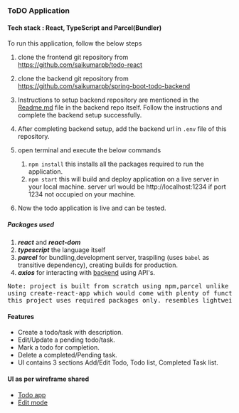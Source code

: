 ### ToDO Application
#### Tech stack : React, TypeScript and Parcel(Bundler)

To run this application, follow the below steps

1. clone the frontend git repository from https://github.com/saikumarpb/todo-react

2.  clone the backend git repository from https://github.com/saikumarpb/spring-boot-todo-backend

3. Instructions to setup backend repository are mentioned in the [Readme.md](https://github.com/saikumarpb/spring-boot-todo-backend#readme) file in the backend repo itself. Follow the instructions and complete the backend setup successfully.

4. After completing backend setup, add the backend url in `.env` file of this repository.

5. open terminal and execute the below commands
   
   1. `npm install` this installs all the packages required to run the application.
   2. `npm start` this will build and deploy application on a live server in your local machine. server url would be http://localhost:1234 if port 1234 not occupied on your machine.

6. Now the todo application is live and can be tested.

##### Packages used
1. ***react*** and ***react-dom***
2. ***typescript*** the language itself
3. ***parcel*** for bundling,development server, traspiling (uses `babel` as transitive dependency), creating builds for production.
4. ***axios*** for interacting with [backend](https://github.com/saikumarpb/spring-boot-todo-backend) using API's.

<pre>
Note: project is built from scratch using npm,parcel unlike conventional way of initializing a react application 
using create-react-app which would come with plenty of functionality out of the box. 
this project uses required packages only. resembles lightweight customized version of create-react-app
</pre>

#### Features
- Create a todo/task with description.
- Edit/Update a pending todo/task.
- Mark a todo for completion.
- Delete a completed/Pending task.
- UI contains 3 sections Add/Edit Todo, Todo list, Completed Task list.

#### UI as per wireframe shared
- [Todo app](./public/screenshots/todo-app.png)
- [Edit mode](./public/screenshots/edit-mode.png)